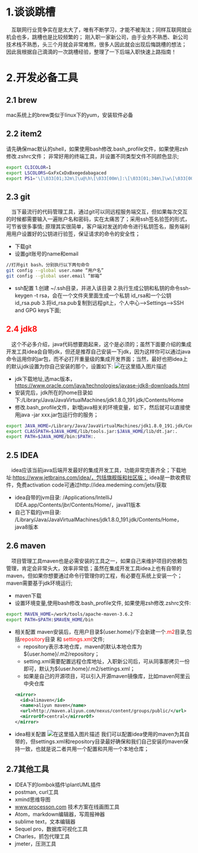 # 1.谈谈跳槽
&#8194;&#8194;互联网行业竞争实在是太大了，唯有不断学习，才能不被淘汰；同样互联网就业机会也多，跳槽也是比较频繁的；
刚入职一家新公司，由于业务不熟悉、新公司技术栈不熟悉，头三个月就会非常难熬，很多人因此就会出现后悔跳槽的想法；
因此我根据自己滴滴的一次跳槽经验，整理了一下后端入职快速上路指南！
# 2.开发必备工具
## 2.1 brew
mac系统上的brew类似于linux下的yum，安装软件必备
## 2.2 item2
请先确保mac默认的shell，如果使用bash修改.bash_profile文件，如果使用zsh修改.zshrc文件；
非常好用的终端工具，并设置不同类型文件不同颜色显示;
```bash
export CLICOLOR=1
export LSCOLORS=GxFxCxDxBxegedabagaced
export PS1='\[\033[01;32m\]\u@\h\[\033[00m\]:\[\033[01;34m\]\w\[\033[00m\]\$ '
```
## 2.3 git
&#8194;&#8194;当下最流行的代码管理工具，通过git可以同远程服务端交互，但如果每次交互的时候都需要输入一遍账户名和密码，实在太痛苦了；采用ssh签名验签的形式，可节省很多事情; 原理其实很简单，客户端对发送的命令进行私钥签名，服务端利用用户设置好的公钥进行验签，保证请求的命令的安全性；
* 下载git
* 设置git账号的name和email
```bash
//打开git bash，分别执行以下两句命令
git config --global user.name “用户名”
git config --global user.email “邮箱”
```
* ssh配置
 1.创建 ~/.ssh目录，并进入该目录
 2.执行生成公钥和私钥的命令ssh-keygen -t rsa，会在一个文件夹里面生成一个私钥 id_rsa和一个公钥id_rsa.pub
  3.将id_rsa.pub复制到远程git上，个人中心-->Settings-->SSH and GPG keys下面;

## <font color=#FF0000 >2.4 jdk8</font>
&#8194;&#8194;这个不必多介绍，java代码想要跑起来，这个是必须的；虽然下面要介绍的集成开发工具idea会自带jdk，但还是推荐自己安装一下jdk，因为这样你可以通过java命令运用你的jar包，而不必打开重量级的集成开发界面；当然，最好也把idea上的默认jdk设置为你自己安装的那个，设置如下:
![在这里插入图片描述](https://img-blog.csdnimg.cn/20200321231747318.png?x-oss-process=image/watermark,type_ZmFuZ3poZW5naGVpdGk,shadow_10,text_aHR0cHM6Ly9ibG9nLmNzZG4ubmV0L1N0b255X0NvbmZpZGVudA==,size_16,color_FFFFFF,t_70)
- jdk下载地址,选mac版本，https://www.oracle.com/java/technologies/javase-jdk8-downloads.html
- 安装完后，jdk所在的home目录如下:/Library/Java/JavaVirtualMachines/jdk1.8.0_191.jdk/Contents/Home
- 修改.bash_profile文件，新增java相关的环境变量，如下，然后就可以直接使用java -jar xxx.jar包运行你的服务；

```bash
export JAVA_HOME=/Library/Java/JavaVirtualMachines/jdk1.8.0_191.jdk/Contents/Home
export CLASSPATH=$JAVA_HOME/lib/tools.jar:$JAVA_HOME/lib/dt.jar:.
export PATH=$JAVA_HOME/bin:$PATH:.
```

## 2.5 IDEA
&#8194;&#8194;idea应该当前java后端开发最好的集成开发工具，功能非常完善齐全；下载地址:https://www.jetbrains.com/idea/，包括旗舰版和社区版；
idea是一款收费软件，免费activation code可通过http://idea.medeming.com/jets/获取
- idea自带的jvm目录: /Applications/IntelliJ IDEA.app/Contents/jbr/Contents/Home/，java11版本
- 自己下载的jvm目录: /Library/Java/JavaVirtualMachines/jdk1.8.0_191.jdk/Contents/Home，java8版本
## 2.6 maven
&#8194;&#8194;项目管理工具maven也是必需安装的工具之一，如果自己来维护项目的依赖包管理，肯定会非常头大，效率非常低；虽然在集成开发工具idea上也有自带的maven，但如果你想要通过命令行管理你的工程，有必要在系统上安装一个；
maven需要基于jdk环境运行;
- maven下载
- 设置环境变量,使用bash修改.bash_profile文件, 如果使用zsh修改.zshrc文件:
```bash
export MAVEN_HOME=/work/tools/apache-maven-3.6.2
export PATH=$PATH:$MAVEN_HOME/bin
```
- 相关配置
maven安装后，在用户目录\${user.home}/下会新建一个<font color=#ff0000>.m2</font>目录,包括<font color=#ff0000>repository</font>目录 和 <font color=#ff0000>settings.xml</font>文件;
	- repository表示本地仓库，maven的默认本地仓库为\${user.home}/.m2/repository；
	- setting.xml需要配置远程仓库地址，入职新公司后，可从同事那拷贝一份即可，默认为\${user.home}/.m2/settings.xml；
	- 如果是自己的开源项目，可以引入开源maven镜像库，比如maven阿里云中央仓库
	```xml
   <mirror>
      <id>alimaven</id>
      <name>aliyun maven</name>
      <url>http://maven.aliyun.com/nexus/content/groups/public/</url>
      <mirrorOf>central</mirrorOf>        
    </mirror>
</mirrors>

- idea相关配置
![在这里插入图片描述](https://img-blog.csdnimg.cn/20200322152520886.png?x-oss-process=image/watermark,type_ZmFuZ3poZW5naGVpdGk,shadow_10,text_aHR0cHM6Ly9ibG9nLmNzZG4ubmV0L1N0b255X0NvbmZpZGVudA==,size_16,color_FFFFFF,t_70)
我们可以配置idea使用的maven为其自带的，但settings.xml和repository目录最好确保和我们自己安装的maven保持一致，也就是说二者共用一个配置和共用一个本地仓库；
## 2.7其他工具
- IDEA下的lombok插件\plantUML插件
- postman, curl工具
- xmind思维导图
- www.processon.com 技术方案在线画图工具
- Atom，markdown编辑器，写周报神器
- sublime text，文本编辑器
- Sequel pro，数据库可视化工具
- Charles，抓包代理工具
- jmeter，压测工具
